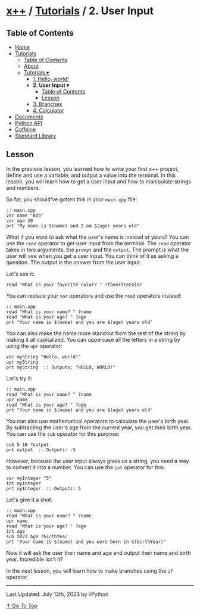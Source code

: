 # [x++](../../README.md) / [Tutorials](../tutorials.md) / 2. User Input

## Table of Contents

- [Home](../../README.md)
- [Tutorials](../tutorials.md)
    - [Table of Contents](#table-of-contents)
    - [About](#about)
    - [Tutorials ▾](#tutorials)
        - [1. Hello, world!](./1helloWorld.md)
        - **2. User Input ▾**
            - [Table of Contents](#table-of-contents)
            - [Lesson](#lesson)
        - [3. Branches](./3branches.md)
        - [4. Calculator](./4calculator.md)
- [Documents](../documents.md)
- [Python API](../standardLibrary.md)
- [Caffeine](./caffeine.md)
- [Standard Library](../pythonAPI.md)

## Lesson

In the previous lesson, you learned how to write your first x++ project, define and use a variable, and output a value into the terminal. In this lesson, you will learn how to get a user input and how to manipulate strings and numbers.

So far, you should've gotten this in your `main.xpp` file:

```xpp
:: main.xpp
var name "Bob"
var age 20
prt "My name is $(name) and I am $(age) years old"
```

What if you want to ask what the user's name is instead of yours? You can use the `read` operator to get user input from the terminal. The `read` operator takes in two arguments, the `prompt` and the `output`. The prompt is what the user will see when you get a user input. You can think of it as asking a question. The output is the answer from the user input.

Let's see it:

```xpp
read "What is your favorite color? " ?favoriteColor
```

You can replace your `var` operators and use the `read` operators instead:

```xt
:: main.xpp
read "What is your name? " ?name
read "What is your age? " ?age
prt "Your name is $(name) and you are $(age) years old"
```

You can also make the name more standout from the rest of the string by making it all capitalized. You can uppercase all the letters in a string by using the `upr` operator:

```xpp
var myString "Hello, world!"
upr myString
prt myString  :: Outputs: "HELLO, WORLD!"
```

Let's try it:

```xpp
:: main.xpp
read "What is your name? " ?name
upr name
read "What is your age? " ?age
prt "Your name is $(name) and you are $(age) years old"
```

You can also use mathematical operators to calculate the user's birth year. By subtracting the user's age from the current year, you get their birth year. You can use the `sub` operator for this purpose:

```xpp
sub 5 10 ?output
prt output  :: Outputs: -5
```

However, because the user input always gives us a string, you need a way to convert it into a number. You can use the `int` operator for this:

```xpp
var myInteger "5"
int myInteger
prt myInteger  :: Outputs: 5
```

Let's give it a shot:

```xpp
:: main.xpp
read "What is your name? " ?name
upr name
read "What is your age? " ?age
int age
sub 2023 age ?birthYear
prt "Your name is $(name) and you were born in $(birthYear)"
```

Now it will ask the user their name and age and output their name and birth year. Incredible isn't it?

In the next lesson, you will learn how to make branches using the `if` operator.

---

Last Updated: July 12th, 2023 by iiPython

[↑ Go To Top](#x--tutorials--2-user-input)